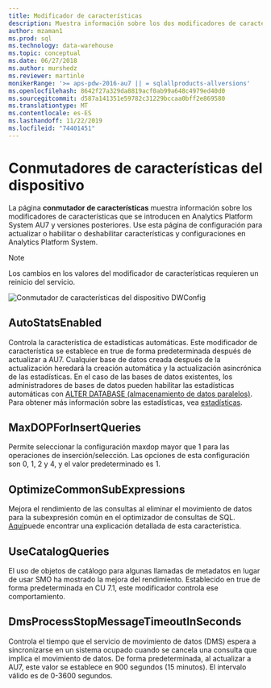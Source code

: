 ```yaml
---
title: Modificador de características
description: Muestra información sobre los dos modificadores de características que se introdujeron en Analytics Platform System AU7.
author: mzaman1
ms.prod: sql
ms.technology: data-warehouse
ms.topic: conceptual
ms.date: 06/27/2018
ms.author: murshedz
ms.reviewer: martinle
monikerRange: '>= aps-pdw-2016-au7 || = sqlallproducts-allversions'
ms.openlocfilehash: 8642f27a329da8819acf0ab99a648c4979ed40d0
ms.sourcegitcommit: d587a141351e59782c31229bccaa0bff2e869580
ms.translationtype: MT
ms.contentlocale: es-ES
ms.lasthandoff: 11/22/2019
ms.locfileid: "74401451"
---
```

# <a name="appliance-feature-switches"></a>Conmutadores de características del dispositivo

La página **conmutador de características** muestra información sobre los modificadores de características que se introducen en Analytics Platform System AU7 y versiones posteriores. Use esta página de configuración para actualizar o habilitar o deshabilitar características y configuraciones en Analytics Platform System.

> [!NOTE]
> Los cambios en los valores del modificador de características requieren un reinicio del servicio.

![Conmutador de características del dispositivo DWConfig](media/feature-switch/SQL_Server_PDW_DWConfig_feature_switch.png "Conmutador de características del dispositivo DWConfig")

## <a name="autostatsenabled"></a>AutoStatsEnabled

Controla la característica de estadísticas automáticas. Este modificador de característica se establece en true de forma predeterminada después de actualizar a AU7. Cualquier base de datos creada después de la actualización heredará la creación automática y la actualización asincrónica de las estadísticas. En el caso de las bases de datos existentes, los administradores de bases de datos pueden habilitar las estadísticas automáticas con [ALTER DATABASE (almacenamiento de datos paralelos)](../t-sql/statements/alter-database-transact-sql.md?tabs=sqlpdw). Para obtener más información sobre las estadísticas, vea [estadísticas](../relational-databases/statistics/statistics.md).

## <a name="maxdopforinsertqueries"></a>MaxDOPForInsertQueries

Permite seleccionar la configuración maxdop mayor que 1 para las operaciones de inserción/selección. Las opciones de esta configuración son 0, 1, 2 y 4, y el valor predeterminado es 1.

## <a name="optimizecommonsubexpressions"></a>OptimizeCommonSubExpressions

Mejora el rendimiento de las consultas al eliminar el movimiento de datos para la subexpresión común en el optimizador de consultas de SQL. [Aquí](common-sub-expression-elimination.md)puede encontrar una explicación detallada de esta característica.

## <a name="usecatalogqueries"></a>UseCatalogQueries

El uso de objetos de catálogo para algunas llamadas de metadatos en lugar de usar SMO ha mostrado la mejora del rendimiento. Establecido en true de forma predeterminada en CU 7.1, este modificador controla ese comportamiento.

## <a name="dmsprocessstopmessagetimeoutinseconds"></a>DmsProcessStopMessageTimeoutInSeconds

Controla el tiempo que el servicio de movimiento de datos (DMS) espera a sincronizarse en un sistema ocupado cuando se cancela una consulta que implica el movimiento de datos. De forma predeterminada, al actualizar a AU7, este valor se establece en 900 segundos (15 minutos). El intervalo válido es de 0-3600 segundos.
